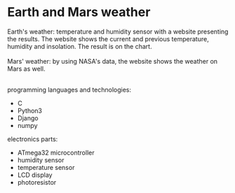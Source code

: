 # Earth and Mars weather
Earth's weather: temperature and humidity sensor with a website presenting the results. 
The website shows the current and previous temperature, humidity and insolation. The result is on the chart.<br><br>
Mars' weather: by using NASA's data, the website shows the weather on Mars as well.<br><br>

programming languages and technologies: 
- C
- Python3 
- Django
- numpy <br>

electronics parts: 
- ATmega32 microcontroller
- humidity sensor
- temperature sensor
- LCD display
- photoresistor <br>
